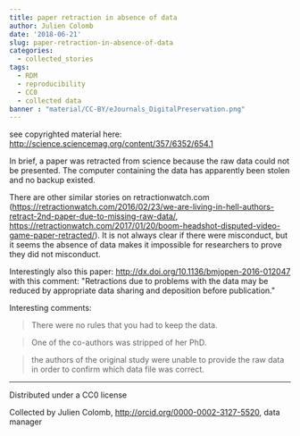 ```yaml
---
title: paper retraction in absence of data
author: Julien Colomb
date: '2018-06-21'
slug: paper-retraction-in-absence-of-data
categories:
  - collected_stories
tags:
  - RDM
  - reproducibility
  - CC0
  - collected data
banner : "material/CC-BY/eJournals_DigitalPreservation.png"  
---
```


see copyrighted material here: http://science.sciencemag.org/content/357/6352/654.1

In brief, a paper was retracted from science because the raw data could not be presented. The computer containing the data has apparently been stolen and no backup existed.

There are other similar stories on retractionwatch.com (https://retractionwatch.com/2016/02/23/we-are-living-in-hell-authors-retract-2nd-paper-due-to-missing-raw-data/, https://retractionwatch.com/2017/01/20/boom-headshot-disputed-video-game-paper-retracted/). It is not always clear if there were misconduct, but it seems the absence of data makes it impossible for researchers to prove they did not misconduct.

Interestingly also this paper: http://dx.doi.org/10.1136/bmjopen-2016-012047 with this comment: "Retractions due to problems with the data may be reduced by appropriate data sharing and deposition before publication."

Interesting comments:

> There were no rules that you had to keep the data.

> One of the co-authors was stripped of her PhD.

> the authors of the original study were unable to provide the raw data in order to confirm which data file was correct.

---


Distributed under a CC0 license

Collected by Julien Colomb,
http://orcid.org/0000-0002-3127-5520,
data manager